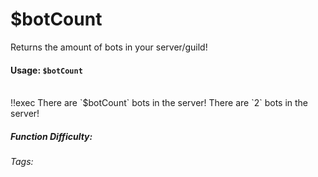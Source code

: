 # $botCount
Returns the amount of bots in your server/guild!

#### Usage: `$botCount`
<br/>
<discord-messages>
	<discord-message :bot="false" role-color="#ffcc9a" author="Member">
		!!exec There are `$botCount` bots in the server!
	</discord-message>
	<discord-message :bot="true" role-color="#0099ff" author="Custom Command" avatar="https://media.discordapp.net/avatars/725721249652670555/781224f90c3b841ba5b40678e032f74a.webp">
		There are `2` bots in the server!
	</discord-message>
</discord-messages>

##### Function Difficulty: <Badge type="tip" text="Easy" vertical="middle" /> 
###### Tags: <Badge type="tip" text="bots" vertical="middle" /> <Badge type="tip" text="count" vertical="middle" /> <Badge type="tip" text="amount of bots" vertical="middle" /> <Badge type="tip" text="return number" vertical="middle" />
